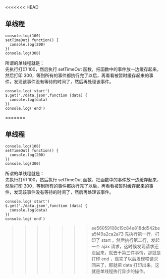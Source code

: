 <<<<<<< HEAD
## 单线程

	console.log(100)
	setTimeOut( function() {
	  console.log(200)
	})
	console.log(300)
所谓的单线程就是：    
先执行打印 100，然后执行 setTimeOut 函数，把函数中的事件放一边缓存起来，然后打印 300，等到所有的事件都执行完了以后，再看看被暂时缓存起来的事件，发现该事件没有等待的时间了，然后再处理该事件。

	console.log('start')
	$.get('./data.json',function (data) {
	  console.log(data)
	})
	console.log('end')
=======
## 单线程

	console.log(100)
	setTimeOut( function() {
	  console.log(200)
	})
	console.log(300)
所谓的单线程就是：    
先执行打印 100，然后执行 setTimeOut 函数，把函数中的事件放一边缓存起来，然后打印 300，等到所有的事件都执行完了以后，再看看被暂时缓存起来的事件，发现该事件没有等待的时间了，然后再处理该事件。

	console.log('start')
	$.get('./data.json',function (data) {
	  console.log(data)
	})
	console.log('end')
>>>>>>> ee56059108c19c84e818dd542bea5f49a2ca2a73
先执行第一行，打印了 start ，然后执行第二行，发起一个 ajax 请求，这时候发现请求还没回来，就去干第三件事情，那就是打印 end ，做完了以后发现哎请求回来了，那就把 data 打印出来。这就是单线程执行异步的操作。